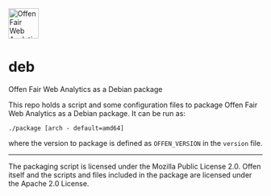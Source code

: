 <a href="https://www.offen.dev/">
  <img src="https://offen.github.io/press-kit/avatars/avatar-OFWA-header.svg" alt="Offen Fair Web Analytics logo" title="Offen Fair Web Analytics" width="60px"/>
</a>

# deb

Offen Fair Web Analytics as a Debian package

This repo holds a script and some configuration files to package Offen Fair Web Analytics as a Debian package. It can be run as:

```
./package [arch - default=amd64]
```

where the version to package is defined as `OFFEN_VERSION` in the `version` file.

---

The packaging script is licensed under the Mozilla Public License 2.0. Offen itself and the scripts and files included in the package are licensed under the Apache 2.0 License.

